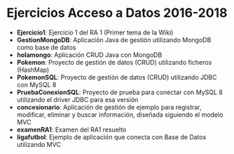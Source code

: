 Ejercicios Acceso a Datos 2016-2018
===================================

* **Ejercicio1**: Ejercicio 1 del RA 1 (Primer tema de la Wiki)
* **GestionMongoDB**: Aplicación Java de gestión utilizando MongoDB como base de datos
* **holamongo**: Aplicación CRUD Java con MongoDB
* **Pokemon**: Proyecto de gestión de datos (CRUD) utilizando ficheros (HashMap)
* **PokemonSQL**: Proyecto de gestión de datos (CRUD) utilizando JDBC con MySQL 8
* **PruebaConexionSQL**: Proyecto de prueba para conectar con MySQL 8 utilizando el driver JDBC para esa versión
* **concesionario**: Aplicación de gestión de ejemplo para registrar, modificar, eliminar y buscar información, diseñada siguiendo el modelo MVC
* **examenRA1**: Examen del RA1 resuelto
* **ligafutbol**: Ejemplo de aplicación que conecta con Base de Datos utilizando MVC
